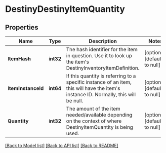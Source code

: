 # DestinyDestinyItemQuantity

## Properties
Name | Type | Description | Notes
------------ | ------------- | ------------- | -------------
**ItemHash** | **int32** | The hash identifier for the item in question. Use it to look up the item&#39;s DestinyInventoryItemDefinition. | [optional] [default to null]
**ItemInstanceId** | **int64** | If this quantity is referring to a specific instance of an item, this will have the item&#39;s instance ID. Normally, this will be null. | [optional] [default to null]
**Quantity** | **int32** | The amount of the item needed/available depending on the context of where DestinyItemQuantity is being used. | [optional] [default to null]

[[Back to Model list]](../README.md#documentation-for-models) [[Back to API list]](../README.md#documentation-for-api-endpoints) [[Back to README]](../README.md)



